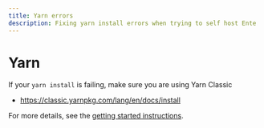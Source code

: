 ```yaml
---
title: Yarn errors
description: Fixing yarn install errors when trying to self host Ente
---
```


# Yarn

If your `yarn install` is failing, make sure you are using Yarn Classic

- https://classic.yarnpkg.com/lang/en/docs/install

For more details, see the
[getting started instructions](https://github.com/ente-io/ente/blob/main/web/docs/new.md).

